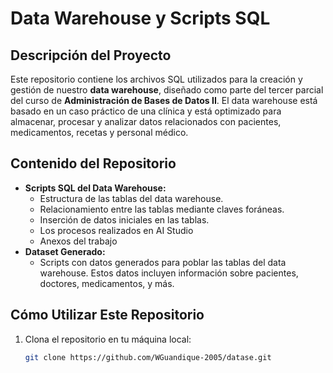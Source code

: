 # Data Warehouse y Scripts SQL

## Descripción del Proyecto  
Este repositorio contiene los archivos SQL utilizados para la creación y gestión de nuestro **data warehouse**, diseñado como parte del tercer parcial del curso de **Administración de Bases de Datos II**. El data warehouse está basado en un caso práctico de una clínica y está optimizado para almacenar, procesar y analizar datos relacionados con pacientes, medicamentos, recetas y personal médico.

## Contenido del Repositorio  
- **Scripts SQL del Data Warehouse:**
  - Estructura de las tablas del data warehouse.
  - Relacionamiento entre las tablas mediante claves foráneas.
  - Inserción de datos iniciales en las tablas.
  - Los procesos realizados en AI Studio
  - Anexos del trabajo
- **Dataset Generado:**
  - Scripts con datos generados para poblar las tablas del data warehouse. Estos datos incluyen información sobre pacientes, doctores, medicamentos, y más.




## Cómo Utilizar Este Repositorio  
1. Clona el repositorio en tu máquina local:
   ```bash
   git clone https://github.com/WGuandique-2005/datase.git
